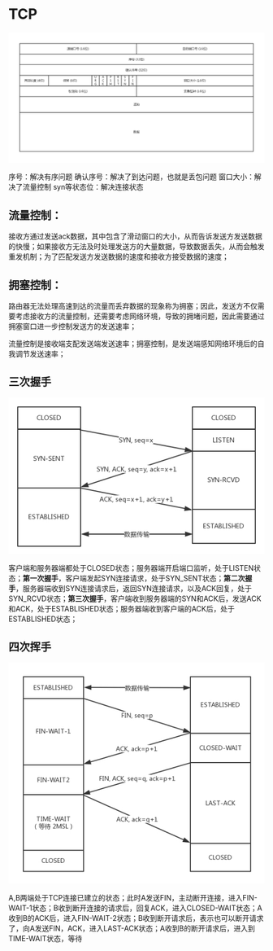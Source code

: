 
# TCP
![title](https://raw.githubusercontent.com/xinjiuyijiu/NoteImages/master/gitnote/2020/07/15/tcp_protocol-1594792406350.jpg)

序号：解决有序问题
确认序号：解决了到达问题，也就是丢包问题
窗口大小：解决了流量控制
syn等状态位：解决连接状态


## 流量控制：
 接收方通过发送ack数据，其中包含了滑动窗口的大小，从而告诉发送方发送数据的快慢；如果接收方无法及时处理发送方的大量数据，导致数据丢失，从而会触发重发机制；为了匹配发送方发送数据的速度和接收方接受数据的速度；

## 拥塞控制：
路由器无法处理高速到达的流量而丢弃数据的现象称为拥塞；因此，发送方不仅需要考虑接收方的流量控制，还需要考虑网络环境，导致的拥堵问题，因此需要通过拥塞窗口进一步控制发送方的发送速率；

流量控制是接收端支配发送端发送速率；拥塞控制，是发送端感知网络环境后的自我调节发送速率；

## 三次握手
![title](https://raw.githubusercontent.com/xinjiuyijiu/NoteImages/master/gitnote/2020/07/15/tcp_three_handshake-1594801162383.jpg)

客户端和服务器端都处于CLOSED状态；服务器端开启端口监听，处于LISTEN状态；**第一次握手**，客户端发起SYN连接请求，处于SYN_SENT状态；**第二次握手**，服务器端收到SYN连接请求后，返回SYN连接请求，以及ACK回复，处于SYN_RCVD状态；**第三次握手**，客户端收到服务器端的SYN和ACK后，发送ACK和ACK，处于ESTABLISHED状态；服务器端收到客户端的ACK后，处于ESTABLISHED状态；

## 四次挥手
![title](https://raw.githubusercontent.com/xinjiuyijiu/NoteImages/master/gitnote/2020/07/15/tcp_four_closed-1594802278575.jpg)

A,B两端处于TCP连接已建立的状态；此时A发送FIN，主动断开连接，进入FIN-WAIT-1状态；B收到断开连接的请求后，回复ACK，进入CLOSED-WAIT状态；A收到B的ACK后，进入FIN-WAIT-2状态；B收到断开请求后，表示也可以断开请求了，向A发送FIN，ACK，进入LAST-ACK状态；A收到B的断开请求后，进入到TIME-WAIT状态，等待

